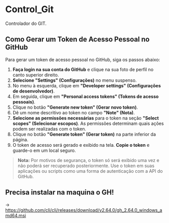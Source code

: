 # Control_Git
Controlador do GIT.

## Como Gerar um Token de Acesso Pessoal no GitHub

Para gerar um token de acesso pessoal no GitHub, siga os passos abaixo:

1. **Faça login na sua conta do GitHub** e clique na sua foto de perfil no canto superior direito.
2. **Selecione "Settings" (Configurações)** no menu suspenso.
3. No menu à esquerda, clique em **"Developer settings" (Configurações de desenvolvedor)**.
4. Em seguida, clique em **"Personal access tokens" (Tokens de acesso pessoais)**.
5. Clique no botão **"Generate new token" (Gerar novo token)**.
6. Dê um nome descritivo ao token no campo **"Note" (Nota)**.
7. **Selecione as permissões necessárias** para o token na seção **"Select scopes" (Selecionar escopos)**. As permissões determinam quais ações podem ser realizadas com o token.
8. Clique no botão **"Generate token" (Gerar token)** na parte inferior da página.
9. O token de acesso será gerado e exibido na tela. **Copie o token** e guarde-o em um local seguro.

> **Nota:** Por motivos de segurança, o token só será exibido uma vez e não poderá ser recuperado posteriormente. Use o token em suas aplicações ou scripts como uma forma de autenticação com a API do GitHub.


## Precisa instalar na maquina o GH!
-> https://github.com/cli/cli/releases/download/v2.64.0/gh_2.64.0_windows_amd64.msi
